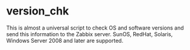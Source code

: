 # version_chk
This is almost a universal script to check OS and software versions and send this information to the Zabbix server. SunOS, RedHat, Solaris, Windows Server 2008 and later are supported.
